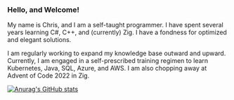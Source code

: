 ### Hello, and Welcome!
My name is Chris, and I am a self-taught programmer. I have spent several years learning C#, C++, and (currently) Zig. I have a fondness for optimized and elegant solutions. 


I am regularly working to expand my knowledge base outward and upward. Currently, I am engaged in a self-prescribed training regimen to learn Kubernetes, Java, SQL, Azure, and AWS. I am also chopping away at Advent of Code 2022 in Zig.


[![Anurag's GitHub stats](https://github-readme-stats.vercel.app/api?username=CoalNova&show_icons=true&theme=github_dark)](https://github.com/anuraghazra/github-readme-stats)

<!--
**CoalNova/CoalNova** is a ✨ _special_ ✨ repository because its `README.md` (this file) appears on your GitHub profile.

Here are some ideas to get you started:

-->
